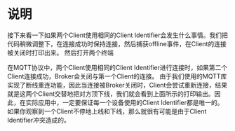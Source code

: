 ﻿# 说明



接下来看一下如果两个Client使用相同的Client Identifier会发生什么事情。我们把代码稍微调整下，在连接成功时保持连接，然后捕获offline事件，在Client的连接被关闭时打印出来。
然后打开两个终端

在MQTT协议中，两个Client使用相同的Client Identifier进行连接时，如果第二个Client连接成功，Broker会关闭与第一个Client的连接。
由于我们使用的MQTT库实现了断线重连功能，因此当连接被Broker关闭时，Client会尝试重新连接，结果就是这两个Client交替地把对方顶下线，我们就会看到上面所示的打印输出。因此，在实际应用中，一定要保证每一个设备使用的Client Identifier都是唯一的。
如果你观察到一个Client不停地上线和下线，那么就很有可能是由于Client Identifier冲突造成的。